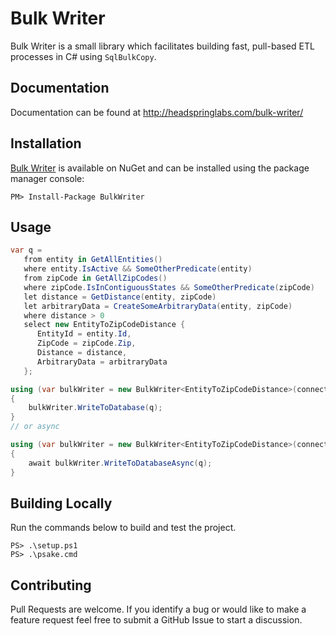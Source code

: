 # Bulk Writer

Bulk Writer is a small library which facilitates building fast, pull-based ETL processes in C# using `SqlBulkCopy`. 

## Documentation

Documentation can be found at http://headspringlabs.com/bulk-writer/

## Installation

[Bulk Writer](https://www.nuget.org/packages/BulkWriter/) is available on NuGet and can be installed using the package manager console:

```
PM> Install-Package BulkWriter
```

## Usage

```csharp
var q =
   from entity in GetAllEntities()
   where entity.IsActive && SomeOtherPredicate(entity)
   from zipCode in GetAllZipCodes()
   where zipCode.IsInContiguousStates && SomeOtherPredicate(zipCode)
   let distance = GetDistance(entity, zipCode)
   let arbitraryData = CreateSomeArbitraryData(entity, zipCode)
   where distance > 0
   select new EntityToZipCodeDistance {
      EntityId = entity.Id,
      ZipCode = zipCode.Zip,
      Distance = distance,
      ArbitraryData = arbitraryData
   };

using (var bulkWriter = new BulkWriter<EntityToZipCodeDistance>(connectionString))
{
    bulkWriter.WriteToDatabase(q);
}
// or async

using (var bulkWriter = new BulkWriter<EntityToZipCodeDistance>(connectionString))
{
    await bulkWriter.WriteToDatabaseAsync(q);
}
```

## Building Locally

Run the commands below to build and test the project.

```
PS> .\setup.ps1
PS> .\psake.cmd
```

## Contributing

Pull Requests are welcome. If you identify a bug or would like to make a feature request feel free to submit a GitHub Issue to start a discussion.